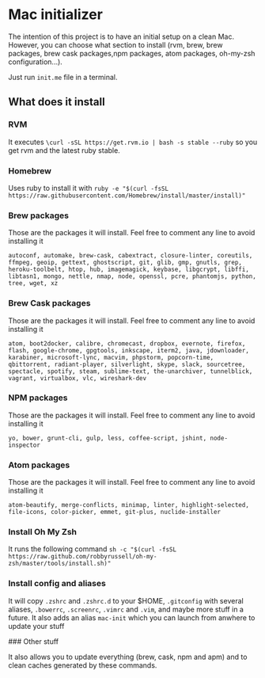 # Mac initializer

The intention of this project is to have an initial setup on a clean Mac. However, you can choose what section to install (rvm, brew, brew packages, brew cask packages,npm packages, atom packages, oh-my-zsh configuration...).

Just run `init.me` file in a terminal.

## What does it install

### RVM

It executes `\curl -sSL https://get.rvm.io | bash -s stable --ruby` so you get rvm and the latest ruby stable.

### Homebrew

Uses ruby to install it with
`ruby -e "$(curl -fsSL https://raw.githubusercontent.com/Homebrew/install/master/install)"`

### Brew packages

Those are the packages it will install. Feel free to comment any line to avoid installing it

```
autoconf, automake, brew-cask, cabextract, closure-linter, coreutils, ffmpeg, geoip, gettext, ghostscript, git, glib, gmp, gnutls, grep, heroku-toolbelt, htop, hub, imagemagick, keybase, libgcrypt, libffi, libtasn1, mongo, nettle, nmap, node, openssl, pcre, phantomjs, python, tree, wget, xz
```

### Brew Cask packages

Those are the packages it will install. Feel free to comment any line to avoid installing it

```
atom, boot2docker, calibre, chromecast, dropbox, evernote, firefox, flash, google-chrome, gpgtools, inkscape, iterm2, java, jdownloader, karabiner, microsoft-lync, macvim, phpstorm, popcorn-time, qbittorrent, radiant-player, silverlight, skype, slack, sourcetree, spectacle, spotify, steam, sublime-text, the-unarchiver, tunnelblick, vagrant, virtualbox, vlc, wireshark-dev
```

### NPM packages

Those are the packages it will install. Feel free to comment any line to avoid installing it

```
yo, bower, grunt-cli, gulp, less, coffee-script, jshint, node-inspector
```

### Atom packages

Those are the packages it will install. Feel free to comment any line to avoid installing it

```
atom-beautify, merge-conflicts, minimap, linter, highlight-selected, file-icons, color-picker, emmet, git-plus, nuclide-installer
```

### Install Oh My Zsh

It runs the following command
`sh -c "$(curl -fsSL https://raw.github.com/robbyrussell/oh-my-zsh/master/tools/install.sh)"`

### Install config and aliases

It will copy `.zshrc` and `.zshrc.d` to your $HOME, `.gitconfig` with several aliases, `.bowerrc`, `.screenrc`, `.vimrc` and `.vim`, and maybe more stuff in a future.
It also adds an alias `mac-init` which you can launch from anwhere to update your stuff

### Other stuff

It also allows you to update everything (brew, cask, npm and apm) and to clean caches generated by these commands.
